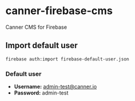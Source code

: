 # canner-firebase-cms

Canner CMS for Firebase

## Import default user

```
firebase auth:import firebase-default-user.json
```

### Default user

- **Username:** admin-test@canner.io
- **Password:** admin-test

